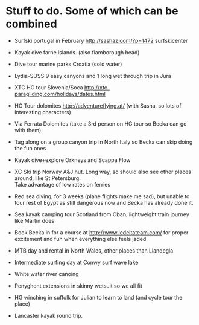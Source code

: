 # Stuff to do.  Some of which can be combined

* Surfski portugal in February http://sashaz.com/?p=1472 surfskicenter

* Kayak dive farne islands.  (also flamborough head)

* Dive tour marine parks Croatia (cold water)

* Lydia-SUSS 9 easy canyons and 1 long wet through trip in Jura

* XTC HG tour Slovenia/Soca http://xtc-paragliding.com/holidays/dates.html

* HG Tour dolomites http://adventureflying.at/ (with Sasha, so lots of interesting characters)

* Via Ferrata Dolomites (take a 3rd person on HG tour so Becka can go with them)

* Tag along on a group canyon trip in North Italy so Becka can skip doing the fun ones

* Kayak dive+explore Orkneys and Scappa Flow

* XC Ski trip Norway A&J hut.  Long way, so should also see other places around, like St Petersburg.  
Take advantage of low rates on ferries

* Red sea diving, for 3 weeks (plane flights make me sad), but unable to tour rest of Egypt as 
still dangerous now and Becka has already done it.

* Sea kayak camping tour Scotland from Oban, lightweight train journey like Martin does

* Book Becka in for a course at http://www.ledeltateam.com/ for proper excitement and fun 
when everything else feels jaded

* MTB day and rental in North Wales, other places than Llandegla

* Intermediate surfing day at Conwy surf wave lake

* White water river canoing

* Penyghent extensions in skinny wetsuit so we all fit

* HG winching in suffolk for Julian to learn to land (and cycle tour the place)

* Lancaster kayak round trip.






